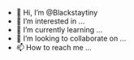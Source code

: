 - 👋 Hi, I’m @Blackstaytiny
- 👀 I’m interested in ...
- 🌱 I’m currently learning ...
- 💞️ I’m looking to collaborate on ...
- 📫 How to reach me ...

<!---
Blackstaytiny/Blackstaytiny is a ✨ special ✨ repository because its `README.md` (this file) appears on your GitHub profile.
You can click the Preview link to take a look at your changes.
--->

